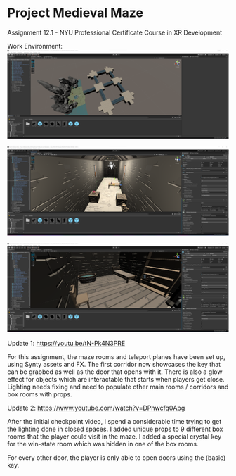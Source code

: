 # Project Medieval Maze
 Assignment 12.1 - NYU Professional Certificate Course in XR Development

Work Environment:
![Screenshot 1](https://github.com/Esfekia/Project-Medieval-Maze/blob/main/Snip1.png)

![Screenshot 2](https://github.com/Esfekia/Project-Medieval-Maze/blob/main/Snip2.png)

![Screenshot 3](https://github.com/Esfekia/Project-Medieval-Maze/blob/main/Snip3.png)

Update 1:
https://youtu.be/tN-Pk4N3PRE

For this assignment, the maze rooms and teleport planes have been set up, using Synty assets and FX. The first corridor now showcases the key that can be grabbed as well as the door that opens with it. There is also a glow effect for objects which are interactable that starts when players get close. Lighting needs fixing and need to populate other main rooms / corridors and box rooms with props. 

Update 2:
https://www.youtube.com/watch?v=DPhwcfq0Apg

After the initial checkpoint video, I spend a considerable time trying to get the lighting done in closed spaces. I added unique props to 9 different box rooms that the player could visit in the maze. I added a special crystal key for the win-state room which was hidden in one of the box rooms. 

For every other door, the player is only able to open doors using the (basic) key.
